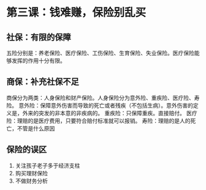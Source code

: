 # 第三课：钱难赚，保险别乱买
## 社保：有限的保障
五险分别是：养老保险、医疗保险、工伤保险、生育保险、失业保险。医疗保险能够发挥的作用十分有限。

## 商保：补充社保不足
商保分为两类：人身保险和财产保险。人身保险分为意外险、重疾险、医疗险、寿险。
意外险：保障意外伤害而导致的死亡或者残疾（不包括生病）。意外伤害的定义是，外来的突发的非本意的非疾病的。
重疾险：只保障重疾。直接赔付。
医疗险：理赔的是医疗费用，只要符合赔付标准就可以报销。
寿险：理赔的是人的死亡，不管是什么原因

## 保险的误区
1. 关注孩子老子多于经济支柱
2. 购买理财保险
3. 不做财务分析



